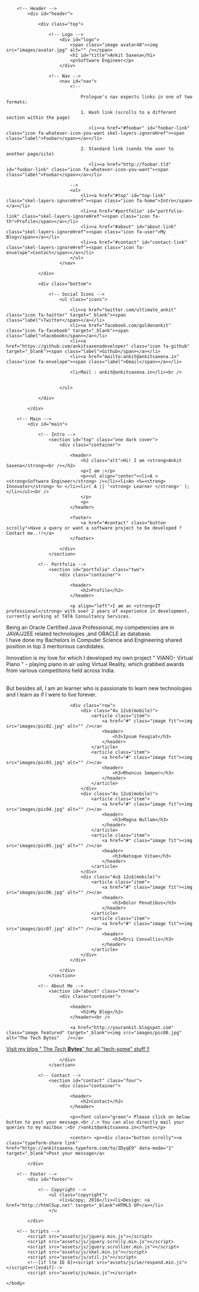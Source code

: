 
<!DOCTYPE HTML>
<!--
	Prologue by HTML5 UP
	html5up.net | @n33co
	Free for personal and commercial use under the CCA 3.0 license (html5up.net/license)
-->
<html>
	<head>
		<title>Ankit Saxena</title>
		<meta charset="utf-8" />
		<meta name="viewport" content="width=device-width, initial-scale=1" />
		<!--[if lte IE 8]><script src="assets/js/ie/html5shiv.js"></script><![endif]-->
		<link rel="stylesheet" href="assets/css/main.css" />
		<!--[if lte IE 8]><link rel="stylesheet" href="assets/css/ie8.css" /><![endif]-->
		<!--[if lte IE 9]><link rel="stylesheet" href="assets/css/ie9.css" /><![endif]-->
	</head>
	<body>

		<!-- Header -->
			<div id="header">

				<div class="top">

					<!-- Logo -->
						<div id="logo">
							<span class="image avatar48"><img src="images/avatar.jpg" alt="" /></span>
							<h1 id="title">Ankit Saxena</h1>
							<p>Software Engineer</p>
						</div>

					<!-- Nav -->
						<nav id="nav">
							<!--

								Prologue's nav expects links in one of two formats:

								1. Hash link (scrolls to a different section within the page)

								   <li><a href="#foobar" id="foobar-link" class="icon fa-whatever-icon-you-want skel-layers-ignoreHref"><span class="label">Foobar</span></a></li>

								2. Standard link (sends the user to another page/site)

								   <li><a href="http://foobar.tld" id="foobar-link" class="icon fa-whatever-icon-you-want"><span class="label">Foobar</span></a></li>

							-->
							<ul>
								<li><a href="#top" id="top-link" class="skel-layers-ignoreHref"><span class="icon fa-home">Intro</span></a></li>
								<li><a href="#portfolio" id="portfolio-link" class="skel-layers-ignoreHref"><span class="icon fa-th">Profile</span></a></li>
								<li><a href="#about" id="about-link" class="skel-layers-ignoreHref"><span class="icon fa-user">My Blog</span></a></li>
								<li><a href="#contact" id="contact-link" class="skel-layers-ignoreHref"><span class="icon fa-envelope">Contact</span></a></li>
							</ul>
						</nav>

				</div>

				<div class="bottom">

					<!-- Social Icons -->
						<ul class="icons">
						
							<li><a href="twitter.com/ultimate_ankit" class="icon fa-twitter" target="_blank"><span class="label">Twitter</span></a></li>
							<li><a href="facebook.com/goldenankit" class="icon fa-facebook" target="_blank"><span class="label">Facebook</span></a></li>
							<li><a href="https://github.com/ankitsaxenadeveloper" class="icon fa-github" target="_blank"><span class="label">Github</span></a></li>
							<li><a href="mailto:ankit@ankitsaxena.in" class="icon fa-envelope"><span class="label">Email</span></a></li>
							
							<li>Mail : ankit@ankitsaxena.in</li><br />
							
							
						</ul>

				</div>

			</div>

		<!-- Main -->
			<div id="main">

				<!-- Intro -->
					<section id="top" class="one dark cover">
						<div class="container">

							<header>
								<h2 class="alt">Hi! I am <strong>Ankit Saxena</strong><br /></h2>
								<p>I am :</p>
								<p><ul align="center"><li>A < <strong>Software Engineer</strong> /></li><li>An <%=<strong> Innovator</strong> %> </li><li>( A || '<strong> Learner </strong>' );</li></ul><br />
								</p>
								<p>
							</header>

							<footer>
								<a href="#contact" class="button scrolly">Have a query or want a software project to be developed ?   Contact me..!!</a>
							</footer>

						</div>
					</section>

				<!-- Portfolio -->
					<section id="portfolio" class="two">
						<div class="container">

							<header>
								<h2>Profile</h2>
							</header>

							<p align="left">I am an <strong>IT professional</strong> with over 2 years of experience in development, currently working at TATA Consultancy Services.

Being an Oracle Certified Java Professional, my competencies  are  in JAVA/J2EE related  technologies ,and ORACLE  as  database. <br />I have done my Bachelors in Computer Science and Engineering shared position in top 3 meritorious candidates.

Innovation is my love for which I developed my own project " VIANO- Virtual Piano " - playing piano in air using  Virtual Reality, which grabbed awards from various competitions held across India.

<br />But besides all, I am an learner who is passionate to learn new technologies and I learn as if I were to live forever.

</p>

							<div class="row">
								<div class="4u 12u$(mobile)">
									<article class="item">
										<a href="#" class="image fit"><img src="images/pic02.jpg" alt="" /></a>
										<header>
											<h3>Ipsum Feugiat</h3>
										</header>
									</article>
									<article class="item">
										<a href="#" class="image fit"><img src="images/pic03.jpg" alt="" /></a>
										<header>
											<h3>Rhoncus Semper</h3>
										</header>
									</article>
								</div>
								<div class="4u 12u$(mobile)">
									<article class="item">
										<a href="#" class="image fit"><img src="images/pic04.jpg" alt="" /></a>
										<header>
											<h3>Magna Nullam</h3>
										</header>
									</article>
									<article class="item">
										<a href="#" class="image fit"><img src="images/pic05.jpg" alt="" /></a>
										<header>
											<h3>Natoque Vitae</h3>
										</header>
									</article>
								</div>
								<div class="4u$ 12u$(mobile)">
									<article class="item">
										<a href="#" class="image fit"><img src="images/pic06.jpg" alt="" /></a>
										<header>
											<h3>Dolor Penatibus</h3>
										</header>
									</article>
									<article class="item">
										<a href="#" class="image fit"><img src="images/pic07.jpg" alt="" /></a>
										<header>
											<h3>Orci Convallis</h3>
										</header>
									</article>
								</div>
							</div>

						</div>
					</section>

				<!-- About Me -->
					<section id="about" class="three">
						<div class="container">

							<header>
								<h2>My Blog</h2>
							</header><br />

							<a href="http://yourankit.blogspot.com" class="image featured" target="_blank"><img src="images/pic08.jpg" alt="The Tech Bytes"   /></a>
<p><a href="http://yourankit.blogspot.com" class="button scrolly" target="_blank">Visit my blog " The <i>Tech</i> <b>Bytes</b>" for all "tech-some" stuff !!</a></p>
							

						</div>
					</section>

				<!-- Contact -->
					<section id="contact" class="four">
						<div class="container">

							<header>
								<h2>Contact</h2>
							</header>
							
							<p><font color="green"> Please click on below button to post your message.<br /.> You can also directly mail your queries to my mailbox :<br />ankit@ankitsaxena.in</font></p>

							<center> <p><div class="button scrolly"><a  class="typeform-share link"  href="https://ankitsaxena.typeform.com/to/ZDyqE9" data-mode="1" target="_blank">Post your message</a>
<script>(function(){var qs,js,q,s,d=document,gi=d.getElementById,ce=d.createElement,gt=d.getElementsByTagName,id='typef_orm',b='https://s3-eu-west-1.amazonaws.com/share.typeform.com/';if(!gi.call(d,id)){js=ce.call(d,'script');js.id=id;js.src=b+'share.js';q=gt.call(d,'script')[0];q.parentNode.insertBefore(js,q)}id=id+'_';if(!gi.call(d,id)){qs=ce.call(d,'link');qs.rel='stylesheet';qs.id=id;qs.href=b+'share-button.css';s=gt.call(d,'head')[0];s.appendChild(qs,s)}})()</script>
</center></div></p>
						</div>
					</section>

			</div>

		<!-- Footer -->
			<div id="footer">

				<!-- Copyright -->
					<ul class="copyright">
						<li>&copy; 2016</li><li>Design: <a href="http://html5up.net" target="_blank">HTML5 UP</a></li>
					</u

			</div>

		<!-- Scripts -->
			<script src="assets/js/jquery.min.js"></script>
			<script src="assets/js/jquery.scrolly.min.js"></script>
			<script src="assets/js/jquery.scrollzer.min.js"></script>
			<script src="assets/js/skel.min.js"></script>
			<script src="assets/js/util.js"></script>
			<!--[if lte IE 8]><script src="assets/js/ie/respond.min.js"></script><![endif]-->
			<script src="assets/js/main.js"></script>

	</body>
</html>
